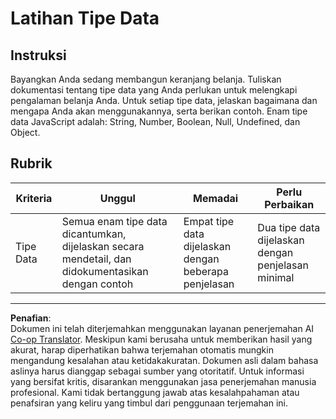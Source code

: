 <!--
CO_OP_TRANSLATOR_METADATA:
{
  "original_hash": "de0ec12c337394806425c7fd2f003b62",
  "translation_date": "2025-10-03T10:17:45+00:00",
  "source_file": "2-js-basics/1-data-types/assignment.md",
  "language_code": "id"
}
-->
# Latihan Tipe Data

## Instruksi

Bayangkan Anda sedang membangun keranjang belanja. Tuliskan dokumentasi tentang tipe data yang Anda perlukan untuk melengkapi pengalaman belanja Anda. Untuk setiap tipe data, jelaskan bagaimana dan mengapa Anda akan menggunakannya, serta berikan contoh. Enam tipe data JavaScript adalah: String, Number, Boolean, Null, Undefined, dan Object.

## Rubrik

Kriteria | Unggul | Memadai | Perlu Perbaikan
--- | --- | --- | --- |
Tipe Data | Semua enam tipe data dicantumkan, dijelaskan secara mendetail, dan didokumentasikan dengan contoh | Empat tipe data dijelaskan dengan beberapa penjelasan | Dua tipe data dijelaskan dengan penjelasan minimal |

---

**Penafian**:  
Dokumen ini telah diterjemahkan menggunakan layanan penerjemahan AI [Co-op Translator](https://github.com/Azure/co-op-translator). Meskipun kami berusaha untuk memberikan hasil yang akurat, harap diperhatikan bahwa terjemahan otomatis mungkin mengandung kesalahan atau ketidakakuratan. Dokumen asli dalam bahasa aslinya harus dianggap sebagai sumber yang otoritatif. Untuk informasi yang bersifat kritis, disarankan menggunakan jasa penerjemahan manusia profesional. Kami tidak bertanggung jawab atas kesalahpahaman atau penafsiran yang keliru yang timbul dari penggunaan terjemahan ini.